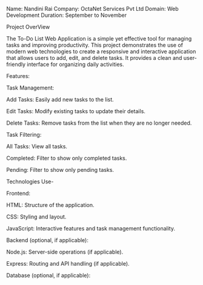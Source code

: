 Name: Nandini Rai
Company:  OctaNet Services Pvt Ltd
Domain: Web Development
Duration: September to November

Project OverView

The To-Do List Web Application is a simple yet effective tool for managing tasks and improving productivity. This project demonstrates the use of modern web technologies to create a responsive and interactive application that allows users to add, edit, and delete tasks. It provides a clean and user-friendly interface for organizing daily activities.

Features:

Task Management:

Add Tasks: Easily add new tasks to the list.

Edit Tasks: Modify existing tasks to update their details.

Delete Tasks: Remove tasks from the list when they are no longer needed.

Task Filtering:

All Tasks: View all tasks.

Completed: Filter to show only completed tasks.

Pending: Filter to show only pending tasks.



Technologies Use-

Frontend:

HTML: Structure of the application.

CSS: Styling and layout.

JavaScript: Interactive features and task management functionality.

Backend (optional, if applicable):

Node.js: Server-side operations (if applicable).

Express: Routing and API handling (if applicable).

Database (optional, if applicable):
